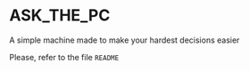 # ASK_THE_PC
A simple machine made to make your hardest decisions easier

Please, refer to the file `README`
